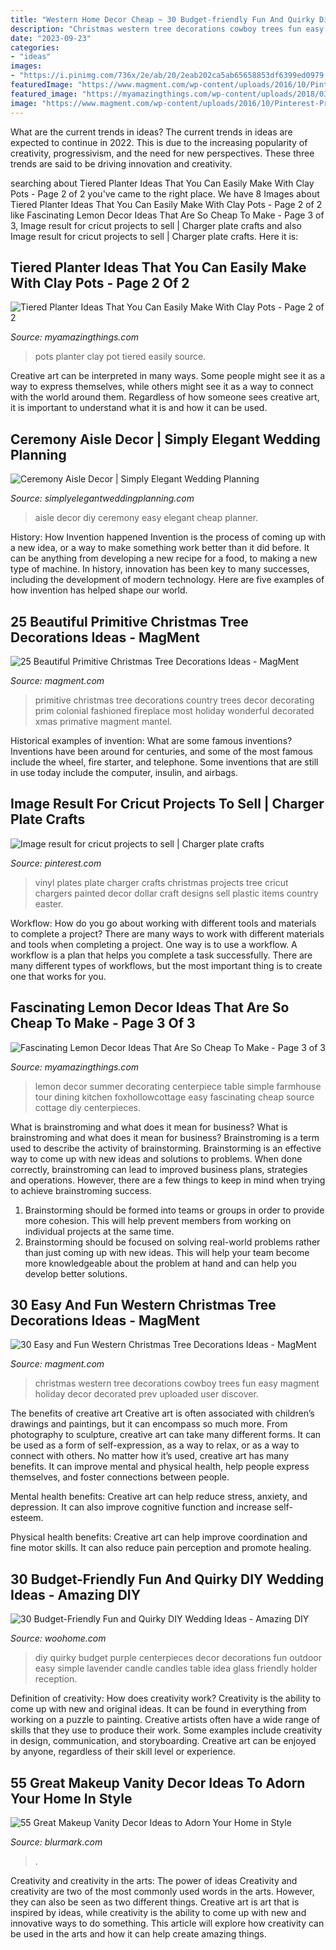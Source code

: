 ```yaml
---
title: "Western Home Decor Cheap ~ 30 Budget-friendly Fun And Quirky Diy Wedding Ideas"
description: "Christmas western tree decorations cowboy trees fun easy magment holiday decor decorated prev uploaded user discover"
date: "2023-09-23"
categories:
- "ideas"
images:
- "https://i.pinimg.com/736x/2e/ab/20/2eab202ca5ab65658853df6399ed0979.jpg"
featuredImage: "https://www.magment.com/wp-content/uploads/2016/10/Pinterest-Primitive-Christmas-Ideas.jpg"
featured_image: "https://myamazingthings.com/wp-content/uploads/2018/03/lemon-decor-13-.jpg"
image: "https://www.magment.com/wp-content/uploads/2016/10/Pinterest-Primitive-Christmas-Ideas.jpg"
---
```



What are the current trends in ideas?
The current trends in ideas are expected to continue in 2022. This is due to the increasing popularity of creativity, progressivism, and the need for new perspectives. These three trends are said to be driving innovation and creativity.

	

		
searching about Tiered Planter Ideas That You Can Easily Make With Clay Pots - Page 2 of 2 you've came to the right place. We have 8 Images about Tiered Planter Ideas That You Can Easily Make With Clay Pots - Page 2 of 2 like Fascinating Lemon Decor Ideas That Are So Cheap To Make - Page 3 of 3, Image result for cricut projects to sell | Charger plate crafts and also Image result for cricut projects to sell | Charger plate crafts. Here it is:
		
    
## Tiered Planter Ideas That You Can Easily Make With Clay Pots - Page 2 Of 2

<img loading=lazy src="https://myamazingthings.com/wp-content/uploads/2017/07/clay-pot-ideas-10.jpg" onerror="this.onerror=null;this.src='https://tse2.mm.bing.net/th?id=OIP.gpRJpQOb_RSHZo1GUD2jLwHaNK&amp;pid=15.1';" alt="Tiered Planter Ideas That You Can Easily Make With Clay Pots - Page 2 of 2">

_Source: myamazingthings.com_

>pots planter clay pot tiered easily source. 

	

Creative art can be interpreted in many ways. Some people might see it as a way to express themselves, while others might see it as a way to connect with the world around them. Regardless of how someone sees creative art, it is important to understand what it is and how it can be used.

    
## Ceremony Aisle Decor | Simply Elegant Wedding Planning

<img loading=lazy src="http://simplyelegantweddingplanning.com/wp-content/uploads/2014/02/sandiegoranchwedding-6-682x1024.jpg" onerror="this.onerror=null;this.src='https://tse4.mm.bing.net/th?id=OIP.1b_ww0YV-H_O_qGIIgYZ0gHaLH&amp;pid=15.1';" alt="Ceremony Aisle Decor | Simply Elegant Wedding Planning">

_Source: simplyelegantweddingplanning.com_

>aisle decor diy ceremony easy elegant cheap planner. 

	

History: How Invention happened
Invention is the process of coming up with a new idea, or a way to make something work better than it did before. It can be anything from developing a new recipe for a food, to making a new type of machine. In history, innovation has been key to many successes, including the development of modern technology. Here are five examples of how invention has helped shape our world.

    
## 25 Beautiful Primitive Christmas Tree Decorations Ideas - MagMent

<img loading=lazy src="https://www.magment.com/wp-content/uploads/2016/10/Pinterest-Primitive-Christmas-Ideas.jpg" onerror="this.onerror=null;this.src='https://tse2.mm.bing.net/th?id=OIP.EH9Aoa2LJ6e81_6ekz5PfgHaLH&amp;pid=15.1';" alt="25 Beautiful Primitive Christmas Tree Decorations Ideas - MagMent">

_Source: magment.com_

>primitive christmas tree decorations country trees decor decorating prim colonial fashioned fireplace most holiday wonderful decorated xmas primative magment mantel. 

	

Historical examples of invention: What are some famous inventions?
Inventions have been around for centuries, and some of the most famous include the wheel, fire starter, and telephone. Some inventions that are still in use today include the computer, insulin, and airbags.

    
## Image Result For Cricut Projects To Sell | Charger Plate Crafts

<img loading=lazy src="https://i.pinimg.com/736x/2e/ab/20/2eab202ca5ab65658853df6399ed0979.jpg" onerror="this.onerror=null;this.src='https://tse1.mm.bing.net/th?id=OIP.ZchlqU0GPLdYHoD4Y20sUwHaLE&amp;pid=15.1';" alt="Image result for cricut projects to sell | Charger plate crafts">

_Source: pinterest.com_

>vinyl plates plate charger crafts christmas projects tree cricut chargers painted decor dollar craft designs sell plastic items country easter. 

	

Workflow: How do you go about working with different tools and materials to complete a project?
There are many ways to work with different materials and tools when completing a project. One way is to use a workflow. A workflow is a plan that helps you complete a task successfully. There are many different types of workflows, but the most important thing is to create one that works for you.

    
## Fascinating Lemon Decor Ideas That Are So Cheap To Make - Page 3 Of 3

<img loading=lazy src="https://myamazingthings.com/wp-content/uploads/2018/03/lemon-decor-13-.jpg" onerror="this.onerror=null;this.src='https://tse1.mm.bing.net/th?id=OIP.sXV6D3B7YU3yynJJDlbZ9QHaLI&amp;pid=15.1';" alt="Fascinating Lemon Decor Ideas That Are So Cheap To Make - Page 3 of 3">

_Source: myamazingthings.com_

>lemon decor summer decorating centerpiece table simple farmhouse tour dining kitchen foxhollowcottage easy fascinating cheap source cottage diy centerpieces. 

	

What is brainstroming and what does it mean for business?
What is brainstroming and what does it mean for business?
Brainstroming is a term used to describe the activity of brainstorming. Brainstorming is an effective way to come up with new ideas and solutions to problems. When done correctly, brainstroming can lead to improved business plans, strategies and operations. However, there are a few things to keep in mind when trying to achieve brainstroming success.

1) Brainstorming should be formed into teams or groups in order to provide more cohesion. This will help prevent members from working on individual projects at the same time.
2) Brainstorming should be focused on solving real-world problems rather than just coming up with new ideas. This will help your team become more knowledgeable about the problem at hand and can help you develop better solutions.

    
## 30 Easy And Fun Western Christmas Tree Decorations Ideas - MagMent

<img loading=lazy src="https://www.magment.com/wp-content/uploads/2016/10/Cool-Western-Christmas-Tree-Ideas.jpg" onerror="this.onerror=null;this.src='https://tse2.mm.bing.net/th?id=OIP.Cd2qkRTnXwQZcO9_9z9JpwHaJ4&amp;pid=15.1';" alt="30 Easy and Fun Western Christmas Tree Decorations Ideas - MagMent">

_Source: magment.com_

>christmas western tree decorations cowboy trees fun easy magment holiday decor decorated prev uploaded user discover. 

	

The benefits of creative art
Creative art is often associated with children’s drawings and paintings, but it can encompass so much more. From photography to sculpture, creative art can take many different forms. It can be used as a form of self-expression, as a way to relax, or as a way to connect with others.
No matter how it’s used, creative art has many benefits. It can improve mental and physical health, help people express themselves, and foster connections between people.

Mental health benefits: Creative art can help reduce stress, anxiety, and depression. It can also improve cognitive function and increase self-esteem.

Physical health benefits: Creative art can help improve coordination and fine motor skills. It can also reduce pain perception and promote healing.

    
## 30 Budget-Friendly Fun And Quirky DIY Wedding Ideas - Amazing DIY

<img loading=lazy src="http://www.woohome.com/wp-content/uploads/2014/01/diy-wedding-ideas-26.jpg" onerror="this.onerror=null;this.src='https://tse2.mm.bing.net/th?id=OIP.MOcZa_GFVqs3W-8gzIxaZwHaLH&amp;pid=15.1';" alt="30 Budget-Friendly Fun and Quirky DIY Wedding Ideas - Amazing DIY">

_Source: woohome.com_

>diy quirky budget purple centerpieces decor decorations fun outdoor easy simple lavender candle candles table idea glass friendly holder reception. 

	

Definition of creativity: How does creativity work?
Creativity is the ability to come up with new and original ideas. It can be found in everything from working on a puzzle to painting. Creative artists often have a wide range of skills that they use to produce their work. Some examples include creativity in design, communication, and storyboarding. Creative art can be enjoyed by anyone, regardless of their skill level or experience.

    
## 55 Great Makeup Vanity Decor Ideas To Adorn Your Home In Style

<img loading=lazy src="https://www.blurmark.com/wp-content/uploads/2017/05/Makeup-Room-With-DIY-Stool-1024x1024.jpg" onerror="this.onerror=null;this.src='https://tse3.mm.bing.net/th?id=OIP.3Y5CevSykBs_rO1-HXifRQHaHa&amp;pid=15.1';" alt="55 Great Makeup Vanity Decor Ideas to Adorn Your Home in Style">

_Source: blurmark.com_

>. 

	

Creativity and creativity in the arts: The power of ideas
Creativity and creativity are two of the most commonly used words in the arts. However, they can also be seen as two different things. Creative art is art that is inspired by ideas, while creativity is the ability to come up with new and innovative ways to do something. This article will explore how creativity can be used in the arts and how it can help create amazing things.

